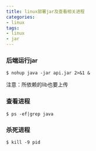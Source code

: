 ```yaml
---
title: linux部署jar及查看相关进程
categories:
- linux
tags:
- linux
- jar
---
```

### 后端运行jar
```
$ nohup java -jar api.jar 2>&1 &
```
注意：所依赖的lib也要上传
### 查看进程
```
$ ps -ef|grep java
```
### 杀死进程
```
$ kill -9 pid
```
